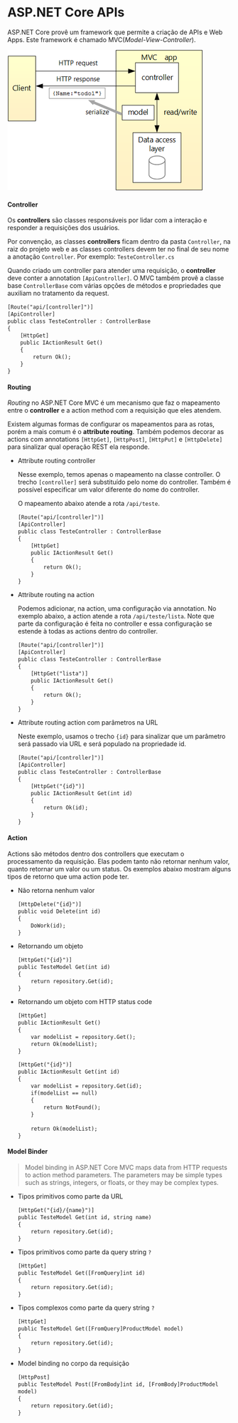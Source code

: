 # ASP.NET Core APIs
ASP.NET Core provê um framework que permite a criação de APIs e Web Apps. Este framework é chamado MVC(*Model-View-Controller*).

![ASP.NET Core API](architecture.png)

#### Controller

Os **controllers** são classes responsáveis por lidar com a interação e responder a requisições dos usuários.

Por convenção, as classes **controllers** ficam dentro da pasta `Controller`, na raiz do projeto web e as classes controllers devem ter no final de seu nome a anotação `Controller`. Por exemplo: `TesteController.cs`

Quando criado um controller para atender uma requisição, o **controller** deve conter a annotation `[ApiController]`. O MVC também provê a classe base `ControllerBase` com várias opções de métodos e propriedades que auxiliam no tratamento da request.

```
[Route("api/[controller]")]
[ApiController]
public class TesteController : ControllerBase
{
    [HttpGet]
    public IActionResult Get()
    {
        return Ok();
    }
}
```

#### Routing

*Routing* no ASP.NET Core MVC é um mecanismo que faz o mapeamento entre o **controller** e a action method com a requisição que eles atendem.

Existem algumas formas de configurar os mapeamentos para as rotas, porém a mais comum é o **attribute routing**. Também podemos decorar as actions com annotations `[HttpGet]`, `[HttpPost]`, `[HttpPut]` e `[HttpDelete]` para sinalizar qual operação REST ela responde.

- Attribute routing controller

    Nesse exemplo, temos apenas o mapeamento na classe controller. O trecho `[controller]` será substituído pelo nome do controller. Também é possível especificar um valor diferente do nome do controller.

    O mapeamento abaixo atende a rota `/api/teste`.
    ```
    [Route("api/[controller]")]
    [ApiController]
    public class TesteController : ControllerBase
    {
        [HttpGet]
        public IActionResult Get()
        {
            return Ok();
        }
    }
    ```

- Attribute routing na action

    Podemos adicionar, na action, uma configuração via annotation. No exemplo abaixo, a action atende a rota `/api/teste/lista`. Note que parte da configuração é feita no controller e essa configuração se estende à todas as actions dentro do controller.
    ```
    [Route("api/[controller]")]
    [ApiController]
    public class TesteController : ControllerBase
    {
        [HttpGet("lista")]
        public IActionResult Get()
        {
            return Ok();
        }
    }
    ```

- Attribute routing action com parâmetros na URL

    Neste exemplo, usamos o trecho `{id}` para sinalizar que um parâmetro será passado via URL e será populado na propriedade id.
    ```
    [Route("api/[controller]")]
    [ApiController]
    public class TesteController : ControllerBase
    {
        [HttpGet("{id}")]
        public IActionResult Get(int id)
        {
            return Ok(id);
        }
    }
    ```
#### Action
Actions são métodos dentro dos controllers que executam o processamento da requisição. Elas podem tanto não retornar nenhum valor, quanto retornar um valor ou um status. Os exemplos abaixo mostram alguns tipos de retorno que uma action pode ter.

- Não retorna nenhum valor
    ```
    [HttpDelete("{id}")]
    public void Delete(int id)
    {
        DoWork(id);
    }
    ```

- Retornando um objeto
    ```
    [HttpGet("{id}")]
    public TesteModel Get(int id)
    {
        return repository.Get(id);
    }
    ```

- Retornando um objeto com HTTP status code
    ```
    [HttpGet]
    public IActionResult Get()
    {
        var modelList = repository.Get();
        return Ok(modelList);
    }
    ```
    ```
    [HttpGet("{id}")]
    public IActionResult Get(int id)
    {
        var modelList = repository.Get(id);
        if(modelList == null)
        {
            return NotFound();
        }

        return Ok(modelList);
    }
    ```

#### Model Binder
>Model binding in ASP.NET Core MVC maps data from HTTP requests to action method parameters. The parameters may be simple types such as strings, integers, or floats, or they may be complex types.

- Tipos primitivos como parte da URL
    ```
    [HttpGet("{id}/{name}")]
    public TesteModel Get(int id, string name)
    {
        return repository.Get(id);
    }
    ```
- Tipos primitivos como parte da query string `?`
    ```
    [HttpGet]
    public TesteModel Get([FromQuery]int id)
    {
        return repository.Get(id);
    }
    ```
- Tipos complexos como parte da query string `?`
    ```
    [HttpGet]
    public TesteModel Get([FromQuery]ProductModel model)
    {
        return repository.Get(id);
    }
    ```
- Model binding no corpo da requisição
    ```
    [HttpPost]
    public TesteModel Post([FromBody]int id, [FromBody]ProductModel model)
    {
        return repository.Get(id);
    }
    ```
